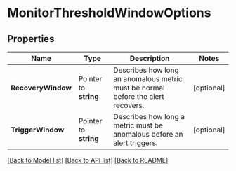 # MonitorThresholdWindowOptions

## Properties

Name | Type | Description | Notes
------------ | ------------- | ------------- | -------------
**RecoveryWindow** | Pointer to **string** | Describes how long an anomalous metric must be normal before the alert recovers. | [optional] 
**TriggerWindow** | Pointer to **string** | Describes how long a metric must be anomalous before an alert triggers. | [optional] 

[[Back to Model list]](../README.md#documentation-for-models) [[Back to API list]](../README.md#documentation-for-api-endpoints) [[Back to README]](../README.md)


